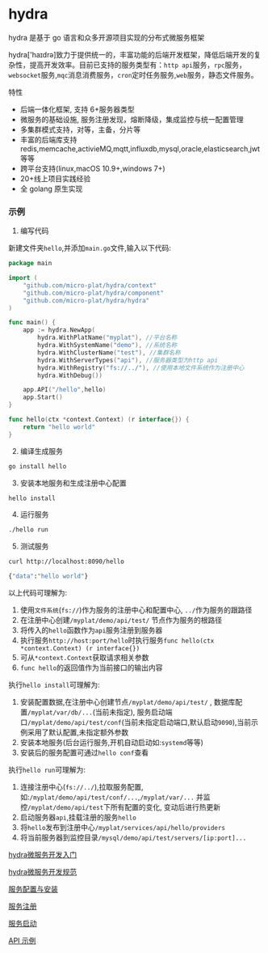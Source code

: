 # hydra

hydra 是基于 go 语言和众多开源项目实现的分布式微服务框架

hydra['haɪdrə]致力于提供统一的，丰富功能的后端开发框架，降低后端开发的复杂性，提高开发效率。目前已支持的服务类型有：`http api`服务，`rpc`服务，`websocket`服务,`mqc`消息消费服务，`cron`定时任务服务,`web`服务，静态文件服务。

特性

- 后端一体化框架, 支持 6+服务器类型
- 微服务的基础设施, 服务注册发现，熔断降级，集成监控与统一配置管理
- 多集群模式支持，对等，主备，分片等
- 丰富的后端库支持 redis,memcache,activieMQ,mqtt,influxdb,mysql,oracle,elasticsearch,jwt 等等
- 跨平台支持(linux,macOS 10.9+,windows 7+)
- 20+线上项目实践经验
- 全 golang 原生实现

### 示例

1.  编写代码

新建文件夹`hello`,并添加`main.go`文件,输入以下代码:

```go
package main

import (
	"github.com/micro-plat/hydra/context"
	"github.com/micro-plat/hydra/component"
	"github.com/micro-plat/hydra/hydra"
)

func main() {
	app := hydra.NewApp(
		hydra.WithPlatName("myplat"), //平台名称
		hydra.WithSystemName("demo"), //系统名称
		hydra.WithClusterName("test"), //集群名称
		hydra.WithServerTypes("api"), //服务器类型为http api
		hydra.WithRegistry("fs://../"), //使用本地文件系统作为注册中心
		hydra.WithDebug())

	app.API("/hello",hello)
	app.Start()
}

func hello(ctx *context.Context) (r interface{}) {
	return "hello world"
}
```

2. 编译生成服务

```sh
go install hello

```

3. 安装本地服务和生成注册中心配置

```sh
hello install
```

4.  运行服务

```sh
./hello run
```

5.  测试服务

```sh
curl http://localhost:8090/hello

{"data":"hello world"}
```

以上代码可理解为:

1. 使用`文件系统`(`fs://`)作为服务的注册中心和配置中心, `../`作为服务的跟路径
2. 在注册中心创建`/myplat/demo/api/test/` 节点作为服务的根路径
3. 将传入的`hello`函数作为`api`服务注册到服务器
4. 执行服务`http://host:port/hello`时执行服务`func hello(ctx *context.Context) (r interface{})`
5. 可从`*context.Context`获取请求相关参数
6. `func hello`的返回值作为当前接口的输出内容

执行`hello install`可理解为:

1.  安装配置数据,在注册中心创建节点`/myplat/demo/api/test/` , 数据库配置`/myplat/var/db/...`(当前未指定), 服务启动端口`/myplat/demo/api/test/conf`(当前未指定启动端口,默认启动`9090`),当前示例采用了默认配置,未指定额外参数
2.  安装本地服务(后台运行服务,开机自动启动如:`systemd`等等)
3.  安装后的服务配置可通过`hello conf`查看

执行`hello run`可理解为:

1. 连接注册中心(`fs://../`),拉取服务配置,如:`/myplat/demo/api/test/conf/...`,`/myplat/var/...` 并监控`/myplat/demo/api/test`下所有配置的变化, 变动后进行热更新
2. 启动服务器`api`,挂载注册的服务`hello`
3. 将`hello`发布到注册中心`/myplat/services/api/hello/providers`
4. 将当前服务器到监控目录`/mysql/demo/api/test/servers/[ip:port]...`


[hydra微服务开发入门](https://github.com/micro-plat/hydra/tree/master/docs/getting-started.md)

[hydra微服务开发规范](https://github.com/micro-plat/hydra/tree/master/docs/getting-started_01.md)

 [服务配置与安装](https://github.com/micro-plat/hydra/tree/master/docs/service.conf.install.md)

[服务注册](https://github.com/micro-plat/hydra/tree/master/docs/service.types.register.md)

[服务启动](https://github.com/micro-plat/hydra/tree/master/docs/service.run.md)

[API 示例](https://github.com/micro-plat/hydra/blob/master/docs/api.server.md)
